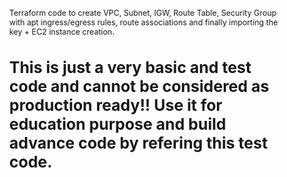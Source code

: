 Terraform code to create VPC, Subnet, IGW, Route Table, Security Group with apt ingress/egress rules, route associations and finally importing the key + EC2 instance creation. 

This is just a very basic and test code and cannot be considered as production ready!!  Use it for education purpose and build advance code by refering this test code. 
======================================================================================================================================
